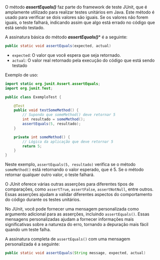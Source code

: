 
O método ***assertEquals()*** faz parte do framework de teste JUnit, que é amplamente utilizado para realizar testes unitários em Java. Este método é usado para verificar se dois valores são iguais. Se os valores não forem iguais, o teste falhará, indicando assim que algo está errado no código que está sendo testado.

A assinatura básica do método ***assertEquals()**** é a seguinte:

```Java
public static void assertEquals(expected, actual)
```

- `expected`: O valor que você espera que seja retornado.
- `actual`: O valor real retornado pela execução do código que está sendo testado

Exemplo de uso:

```java
import static org.junit.Assert.assertEquals;
import org.junit.Test;

public class ExemploTest {

    @Test
    public void testSomeMethod() {
        // Supondo que someMethod() deve retornar 5
        int resultado = someMethod();
        assertEquals(5, resultado);
    }

    private int someMethod() {
        // Lógica da aplicação que deve retornar 5
        return 5;
    }
}
```

Neste exemplo, `assertEquals(5, resultado)` verifica se o método `someMethod()` está retornando o valor esperado, que é 5. Se o método retornar qualquer outro valor, o teste falhará.

O JUnit oferece várias outras asserções para diferentes tipos de comparações, como `assertTrue`, `assertFalse`, `assertNotNull`, entre outros. Essas asserções ajudam a validar diferentes aspectos do comportamento do código durante os testes unitários.

No JUnit, você pode fornecer uma mensagem personalizada como argumento adicional para as asserções, incluindo `assertEquals()`. Essas mensagens personalizadas ajudam a fornecer informações mais significativas sobre a natureza do erro, tornando a depuração mais fácil quando um teste falha.

A assinatura completa de `assertEquals()` com uma mensagem personalizada é a seguinte:

```Java
public static void assertEquals(String message, expected, actual)
```
